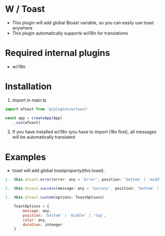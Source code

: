# W / Toast
- This plugin will add global $toast variable, so you can easily use toast anywhere
- This plugin automatically supports w/i18n for translations
# Required internal plugins
- w/i18n
# Installation
1. Import in main.ts
```javascript
import wToast from '@/plugins/w/toast'

const app = createApp(App)
	.use(wToast)
```
2. If you have installed w/i18n (you have to import i18n first), all messages will be automatically translated

# Examples
- toast will add global $toast property (this.$toast).

```javascript 
1.  this.$toast.error(error: any = 'Error', position: 'bottom' | 'middle' | 'top' = 'bottom') 

2.  this.$toast.success(message: any = 'Success', position: 'bottom' | 'middle' | 'top' = 'bottom')

3.  this.$toast.custom(options: ToastOptions)

    ToastOptions = {
        message: any,
        position: 'bottom' | 'middle' | 'top',
        color: any,
        duration: inteeger
    }
```
